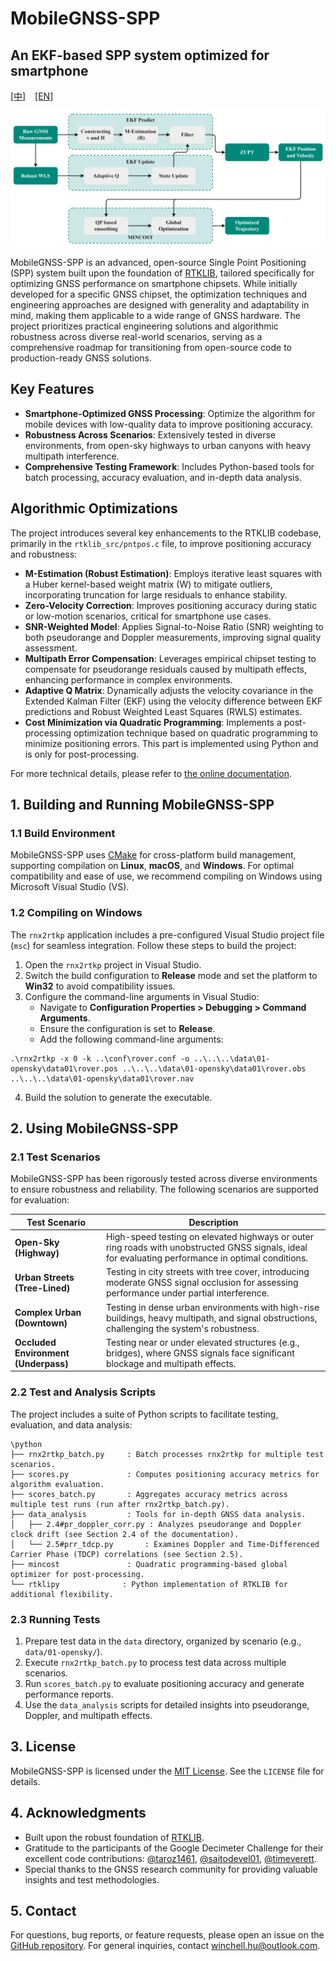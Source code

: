 # MobileGNSS-SPP

## An EKF-based SPP system optimized for smartphone

[[中]](./README_CN.md) &ensp; [[EN]](./README.md)

![MobileGNSS-SPP Framework](https://raw.githubusercontent.com/salmoshu/Winchell-ImgBed/main/img/MobileGNSS-SPP%20Framework-20250616-150022.png)

MobileGNSS-SPP is an advanced, open-source Single Point Positioning (SPP) system built upon the foundation of [RTKLIB](https://www.rtklib.com/), tailored specifically for optimizing GNSS performance on smartphone chipsets. While initially developed for a specific GNSS chipset, the optimization techniques and engineering approaches are designed with generality and adaptability in mind, making them applicable to a wide range of GNSS hardware. The project prioritizes practical engineering solutions and algorithmic robustness across diverse real-world scenarios, serving as a comprehensive roadmap for transitioning from open-source code to production-ready GNSS solutions.

## Key Features
- **Smartphone-Optimized GNSS Processing**: Optimize the algorithm for mobile devices with low-quality data to improve positioning accuracy.
- **Robustness Across Scenarios**: Extensively tested in diverse environments, from open-sky highways to urban canyons with heavy multipath interference.
- **Comprehensive Testing Framework**: Includes Python-based tools for batch processing, accuracy evaluation, and in-depth data analysis.

## Algorithmic Optimizations
The project introduces several key enhancements to the RTKLIB codebase, primarily in the `rtklib_src/pntpos.c` file, to improve positioning accuracy and robustness:

- **M-Estimation (Robust Estimation)**: Employs iterative least squares with a Huber kernel-based weight matrix (W) to mitigate outliers, incorporating truncation for large residuals to enhance stability.
- **Zero-Velocity Correction**: Improves positioning accuracy during static or low-motion scenarios, critical for smartphone use cases.
- **SNR-Weighted Model**: Applies Signal-to-Noise Ratio (SNR) weighting to both pseudorange and Doppler measurements, improving signal quality assessment.
- **Multipath Error Compensation**: Leverages empirical chipset testing to compensate for pseudorange residuals caused by multipath effects, enhancing performance in complex environments.
- **Adaptive Q Matrix**: Dynamically adjusts the velocity covariance in the Extended Kalman Filter (EKF) using the velocity difference between EKF predictions and Robust Weighted Least Squares (RWLS) estimates.
- **Cost Minimization via Quadratic Programming**: Implements a post-processing optimization technique based on quadratic programming to minimize positioning errors. This part is implemented using Python and is only for post-processing.

For more technical details, please refer to [the online documentation](https://salmoshu.github.io/algorithm/MobileGNSS-SPP/).

## 1. Building and Running MobileGNSS-SPP

### 1.1 Build Environment
MobileGNSS-SPP uses [CMake](https://cmake.org/) for cross-platform build management, supporting compilation on **Linux**, **macOS**, and **Windows**. For optimal compatibility and ease of use, we recommend compiling on Windows using Microsoft Visual Studio (VS).

### 1.2 Compiling on Windows
The `rnx2rtkp` application includes a pre-configured Visual Studio project file (`msc`) for seamless integration. Follow these steps to build the project:

1. Open the `rnx2rtkp` project in Visual Studio.
2. Switch the build configuration to **Release** mode and set the platform to **Win32** to avoid compatibility issues.
3. Configure the command-line arguments in Visual Studio:
   - Navigate to **Configuration Properties > Debugging > Command Arguments**.
   - Ensure the configuration is set to **Release**.
   - Add the following command-line arguments:

```shell
.\rnx2rtkp -x 0 -k ..\conf\rover.conf -o ..\..\..\data\01-opensky\data01\rover.pos ..\..\..\data\01-opensky\data01\rover.obs ..\..\..\data\01-opensky\data01\rover.nav
```

4. Build the solution to generate the executable.

## 2. Using MobileGNSS-SPP

### 2.1 Test Scenarios
MobileGNSS-SPP has been rigorously tested across diverse environments to ensure robustness and reliability. The following scenarios are supported for evaluation:

| Test Scenario | Description |
|---------------|-------------|
| **Open-Sky (Highway)** | High-speed testing on elevated highways or outer ring roads with unobstructed GNSS signals, ideal for evaluating performance in optimal conditions. |
| **Urban Streets (Tree-Lined)** | Testing in city streets with tree cover, introducing moderate GNSS signal occlusion for assessing performance under partial interference. |
| **Complex Urban (Downtown)** | Testing in dense urban environments with high-rise buildings, heavy multipath, and signal obstructions, challenging the system's robustness. |
| **Occluded Environment (Underpass)** | Testing near or under elevated structures (e.g., bridges), where GNSS signals face significant blockage and multipath effects. |

### 2.2 Test and Analysis Scripts
The project includes a suite of Python scripts to facilitate testing, evaluation, and data analysis:

```plaintext
\python
├── rnx2rtkp_batch.py     : Batch processes rnx2rtkp for multiple test scenarios.
├── scores.py             : Computes positioning accuracy metrics for algorithm evaluation.
├── scores_batch.py       : Aggregates accuracy metrics across multiple test runs (run after rnx2rtkp_batch.py).
├── data_analysis         : Tools for in-depth GNSS data analysis.
│   ├── 2.4#pr_doppler_corr.py : Analyzes pseudorange and Doppler clock drift (see Section 2.4 of the documentation).
│   └── 2.5#prr_tdcp.py       : Examines Doppler and Time-Differenced Carrier Phase (TDCP) correlations (see Section 2.5).
├── mincost               : Quadratic programming-based global optimizer for post-processing.
└── rtklipy              : Python implementation of RTKLIB for additional flexibility.
```

### 2.3 Running Tests
1. Prepare test data in the `data` directory, organized by scenario (e.g., `data/01-opensky/`).
2. Execute `rnx2rtkp_batch.py` to process test data across multiple scenarios.
3. Run `scores_batch.py` to evaluate positioning accuracy and generate performance reports.
4. Use the `data_analysis` scripts for detailed insights into pseudorange, Doppler, and multipath effects.

## 3. License
MobileGNSS-SPP is licensed under the [MIT License](LICENSE). See the `LICENSE` file for details.

## 4. Acknowledgments
- Built upon the robust foundation of [RTKLIB](https://www.rtklib.com/).
- Gratitude to the participants of the Google Decimeter Challenge for their excellent code contributions: [@taroz1461](https://www.kaggle.com/taroz1461), [@saitodevel01](https://www.kaggle.com/saitodevel01), [@timeverett](https://www.kaggle.com/timeverett).
- Special thanks to the GNSS research community for providing valuable insights and test methodologies.

## 5. Contact
For questions, bug reports, or feature requests, please open an issue on the [GitHub repository](https://github.com/salmoshu/MobileGNSS-SPP). For general inquiries, contact [winchell.hu@outlook.com](mailto:winchell.hu@outlook.com).
